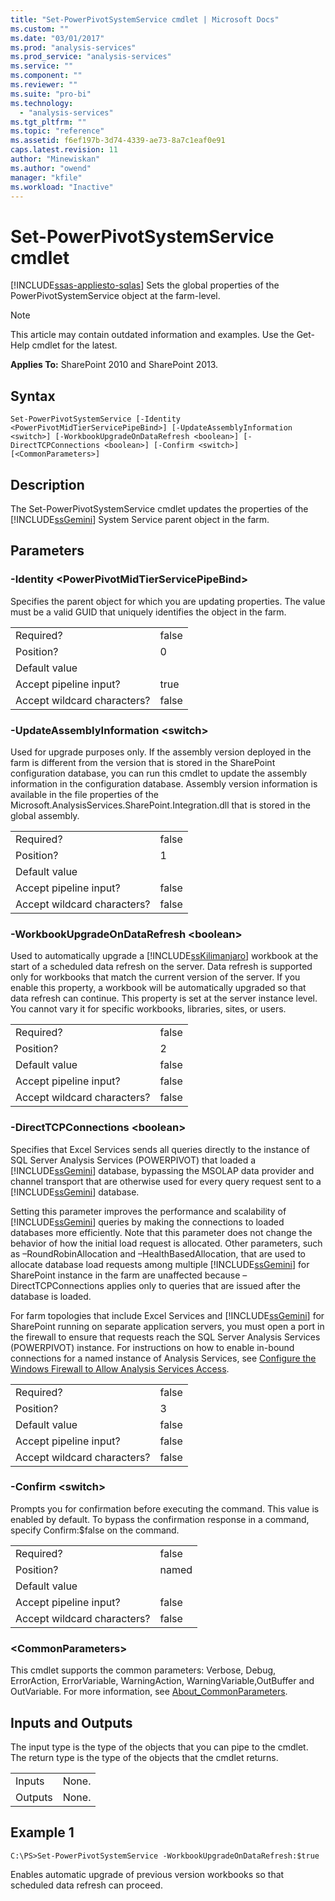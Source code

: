```yaml
---
title: "Set-PowerPivotSystemService cmdlet | Microsoft Docs"
ms.custom: ""
ms.date: "03/01/2017"
ms.prod: "analysis-services"
ms.prod_service: "analysis-services"
ms.service: ""
ms.component: ""
ms.reviewer: ""
ms.suite: "pro-bi"
ms.technology: 
  - "analysis-services"
ms.tgt_pltfrm: ""
ms.topic: "reference"
ms.assetid: f6ef197b-3d74-4339-ae73-8a7c1eaf0e91
caps.latest.revision: 11
author: "Minewiskan"
ms.author: "owend"
manager: "kfile"
ms.workload: "Inactive"
---
```

# Set-PowerPivotSystemService cmdlet
[!INCLUDE[ssas-appliesto-sqlas](../../includes/ssas-appliesto-sqlas.md)]
  Sets the global properties of the PowerPivotSystemService object at the farm-level.  

>[!NOTE] 
>This article may contain outdated information and examples. Use the Get-Help cmdlet for the latest.
  
 **Applies To:** SharePoint 2010 and SharePoint 2013.  
  
## Syntax  
  
```  
Set-PowerPivotSystemService [-Identity <PowerPivotMidTierServicePipeBind>] [-UpdateAssemblyInformation <switch>] [-WorkbookUpgradeOnDataRefresh <boolean>] [-DirectTCPConnections <boolean>] [-Confirm <switch>] [<CommonParameters>]  
```  
  
## Description  
 The Set-PowerPivotSystemService cmdlet updates the properties of the [!INCLUDE[ssGemini](../../includes/ssgemini-md.md)] System Service parent object in the farm.  
  
## Parameters  
  
### -Identity \<PowerPivotMidTierServicePipeBind>  
 Specifies the parent object for which you are updating properties. The value must be a valid GUID that uniquely identifies the object in the farm.  
  
|||  
|-|-|  
|Required?|false|  
|Position?|0|  
|Default value||  
|Accept pipeline input?|true|  
|Accept wildcard characters?|false|  
  
### -UpdateAssemblyInformation \<switch>  
 Used for upgrade purposes only. If the assembly version deployed in the farm is different from the version that is stored in the SharePoint configuration database, you can run this cmdlet to update the assembly information in the configuration database. Assembly version information is available in the file properties of the Microsoft.AnalysisServices.SharePoint.Integration.dll that is stored in the global assembly.  
  
|||  
|-|-|  
|Required?|false|  
|Position?|1|  
|Default value||  
|Accept pipeline input?|false|  
|Accept wildcard characters?|false|  
  
### -WorkbookUpgradeOnDataRefresh \<boolean>  
 Used to automatically upgrade a [!INCLUDE[ssKilimanjaro](../../includes/sskilimanjaro-md.md)] workbook at the start of a scheduled data refresh on the server. Data refresh is supported only for workbooks that match the current version of the server. If you enable this property, a workbook will be automatically upgraded so that data refresh can continue. This property is set at the server instance level. You cannot vary it for specific workbooks, libraries, sites, or users.  
  
|||  
|-|-|  
|Required?|false|  
|Position?|2|  
|Default value|false|  
|Accept pipeline input?|false|  
|Accept wildcard characters?|false|  
  
### -DirectTCPConnections \<boolean>  
 Specifies that Excel Services sends all queries directly to the instance of SQL Server Analysis Services (POWERPIVOT) that loaded a [!INCLUDE[ssGemini](../../includes/ssgemini-md.md)] database, bypassing the MSOLAP data provider and channel transport that are otherwise used for every query request sent to a [!INCLUDE[ssGemini](../../includes/ssgemini-md.md)] database.  
  
 Setting this parameter improves the performance and scalability of [!INCLUDE[ssGemini](../../includes/ssgemini-md.md)] queries by making the connections to loaded databases more efficiently. Note that this parameter does not change the behavior of how the initial load request is allocated. Other parameters, such as –RoundRobinAllocation and –HealthBasedAllocation, that are used to allocate database load requests among multiple [!INCLUDE[ssGemini](../../includes/ssgemini-md.md)] for SharePoint instance in the farm are unaffected because –DirectTCPConnections applies only to queries that are issued after the database is loaded.  
  
 For farm topologies that include Excel Services and [!INCLUDE[ssGemini](../../includes/ssgemini-md.md)] for SharePoint running on separate application servers, you must open a port in the firewall to ensure that requests reach the SQL Server Analysis Services (POWERPIVOT) instance. For instructions on how to enable in-bound connections for a named instance of Analysis Services, see [Configure the Windows Firewall to Allow Analysis Services Access](../../analysis-services/instances/configure-the-windows-firewall-to-allow-analysis-services-access.md).  
  
|||  
|-|-|  
|Required?|false|  
|Position?|3|  
|Default value|false|  
|Accept pipeline input?|false|  
|Accept wildcard characters?|false|  
  
### -Confirm \<switch>  
 Prompts you for confirmation before executing the command. This value is enabled by default. To bypass the confirmation response in a command, specify Confirm:$false on the command.  
  
|||  
|-|-|  
|Required?|false|  
|Position?|named|  
|Default value||  
|Accept pipeline input?|false|  
|Accept wildcard characters?|false|  
  
### \<CommonParameters>  
 This cmdlet supports the common parameters: Verbose, Debug, ErrorAction, ErrorVariable, WarningAction, WarningVariable,OutBuffer and OutVariable. For more information, see [About_CommonParameters](http://go.microsoft.com/fwlink/?linkID=227825).  
  
## Inputs and Outputs  
 The input type is the type of the objects that you can pipe to the cmdlet. The return type is the type of the objects that the cmdlet returns.  
  
|||  
|-|-|  
|Inputs|None.|  
|Outputs|None.|  
  
## Example 1  
  
```  
C:\PS>Set-PowerPivotSystemService -WorkbookUpgradeOnDataRefresh:$true  
```  
  
 Enables automatic upgrade of previous version workbooks so that scheduled data refresh can proceed.  
  
  
